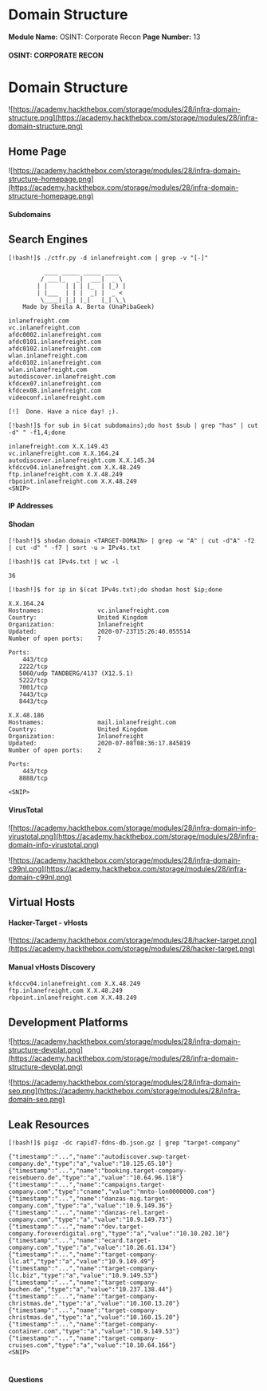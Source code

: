 <!--
 // Platform: Academy
// URL: https://academy.hackthebox.com/module/28/section/204
// Platform Version: V1
// Module ID: 28
// Module Name: OSINT: Corporate Recon
// Module Difficulty: Hard
// Section ID: 204
// Section Title: Domain Structure
// Page Title: Hack The Box - Academy
// Page Number: 13
-->

# Domain Structure

**Module Name:** OSINT: Corporate Recon **Page Number:** 13

#### 

#### OSINT: CORPORATE RECON

# Domain Structure

![https://academy.hackthebox.com/storage/modules/28/infra-domain-structure.png](https://academy.hackthebox.com/storage/modules/28/infra-domain-structure.png)

## Home Page

![https://academy.hackthebox.com/storage/modules/28/infra-domain-structure-homepage.png](https://academy.hackthebox.com/storage/modules/28/infra-domain-structure-homepage.png)

#### Subdomains

## Search Engines

``` shell-session
[!bash!]$ ./ctfr.py -d inlanefreight.com | grep -v "[-]"

          ____ _____ _____ ____  
         / ___|_   _|  ___|  _ \ 
        | |     | | | |_  | |_) |
        | |___  | | |  _| |  _ < 
         \____| |_| |_|   |_| \_\
    Made by Sheila A. Berta (UnaPibaGeek)

inlanefreight.com
vc.inlanefreight.com
afdc0002.inlanefreight.com
afdc0101.inlanefreight.com
afdc0102.inlanefreight.com
wlan.inlanefreight.com
afdc0102.inlanefreight.com
wlan.inlanefreight.com
autodiscover.inlanefreight.com
kfdcex07.inlanefreight.com
kfdcex08.inlanefreight.com
videoconf.inlanefreight.com

[!]  Done. Have a nice day! ;).
```

``` shell-session
[!bash!]$ for sub in $(cat subdomains);do host $sub | grep "has" | cut -d" " -f1,4;done

inlanefreight.com X.X.149.43
vc.inlanefreight.com X.X.164.24
autodiscover.inlanefreight.com X.X.145.34
kfdccv04.inlanefreight.com X.X.48.249
ftp.inlanefreight.com X.X.48.249
rbpoint.inlanefreight.com X.X.48.249
<SNIP>
```

#### IP Addresses

#### Shodan

``` shell-session
[!bash!]$ shodan domain <TARGET-DOMAIN> | grep -w "A" | cut -d"A" -f2 | cut -d" " -f7 | sort -u > IPv4s.txt
```

``` shell-session
[!bash!]$ cat IPv4s.txt | wc -l

36
```

``` shell-session
[!bash!]$ for ip in $(cat IPv4s.txt);do shodan host $ip;done

X.X.164.24
Hostnames:               vc.inlanefreight.com
Country:                 United Kingdom
Organization:            Inlanefreight
Updated:                 2020-07-23T15:26:40.055514
Number of open ports:    7

Ports:
    443/tcp  
   2222/tcp  
   5060/udp TANDBERG/4137 (X12.5.1) 
   5222/tcp  
   7001/tcp  
   7443/tcp  
   8443/tcp  

X.X.48.186
Hostnames:               mail.inlanefreight.com
Country:                 United Kingdom
Organization:            Inlanefreight
Updated:                 2020-07-08T08:36:17.845819
Number of open ports:    2

Ports:
    443/tcp  
   8888/tcp  

<SNIP>
```

#### VirusTotal

![https://academy.hackthebox.com/storage/modules/28/infra-domain-info-virustotal.png](https://academy.hackthebox.com/storage/modules/28/infra-domain-info-virustotal.png)

![https://academy.hackthebox.com/storage/modules/28/infra-domain-c99nl.png](https://academy.hackthebox.com/storage/modules/28/infra-domain-c99nl.png)

## Virtual Hosts

#### Hacker-Target - vHosts

![https://academy.hackthebox.com/storage/modules/28/hacker-target.png](https://academy.hackthebox.com/storage/modules/28/hacker-target.png)

#### Manual vHosts Discovery

``` shell-session
kfdccv04.inlanefreight.com X.X.48.249
ftp.inlanefreight.com X.X.48.249
rbpoint.inlanefreight.com X.X.48.249
```

## Development Platforms

![https://academy.hackthebox.com/storage/modules/28/infra-domain-structure-devplat.png](https://academy.hackthebox.com/storage/modules/28/infra-domain-structure-devplat.png)

![https://academy.hackthebox.com/storage/modules/28/infra-domain-seo.png](https://academy.hackthebox.com/storage/modules/28/infra-domain-seo.png)

## Leak Resources

``` shell-session
[!bash!]$ pigz -dc rapid7-fdns-db.json.gz | grep "target-company"

{"timestamp":"...","name":"autodiscover.swp-target-company.de","type":"a","value":"10.125.65.10"}
{"timestamp":"...","name":"booking.target-company-reisebuero.de","type":"a","value":"10.64.96.118"}
{"timestamp":"...","name":"campaigns.target-company.com","type":"cname","value":"mnto-lon0000000.com"}
{"timestamp":"...","name":"danzas-mig.target-company.com","type":"a","value":"10.9.149.36"}
{"timestamp":"...","name":"danzas-rel.target-company.com","type":"a","value":"10.9.149.73"}
{"timestamp":"...","name":"dev.target-company.foreverdigital.org","type":"a","value":"10.10.202.10"}
{"timestamp":"...","name":"ecard.target-company.com","type":"a","value":"10.26.61.134"}
{"timestamp":"...","name":"target-company-llc.at","type":"a","value":"10.9.149.49"}
{"timestamp":"...","name":"target-company-llc.biz","type":"a","value":"10.9.149.53"}
{"timestamp":"...","name":"target-company-buchen.de","type":"a","value":"10.237.138.44"}
{"timestamp":"...","name":"target-company-christmas.de","type":"a","value":"10.160.13.20"}
{"timestamp":"...","name":"target-company-christmas.de","type":"a","value":"10.160.15.20"}
{"timestamp":"...","name":"target-company-container.com","type":"a","value":"10.9.149.53"}
{"timestamp":"...","name":"target-company-cruises.com","type":"a","value":"10.10.64.166"}
<SNIP>
```

# 

# 

#### Questions

####
